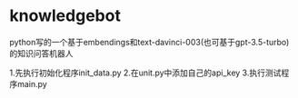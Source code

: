 # knowledgebot
python写的一个基于embendings和text-davinci-003(也可基于gpt-3.5-turbo)的知识问答机器人


1.先执行初始化程序init_data.py
2.在unit.py中添加自己的api_key
3.执行测试程序main.py
